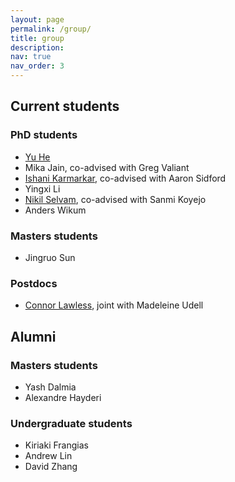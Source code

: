 ```yaml
---
layout: page
permalink: /group/
title: group
description:
nav: true
nav_order: 3
---
```


## **Current students**

### PhD students

- [Yu He](https://dransyhe.github.io/)
- Mika Jain, co-advised with Greg Valiant
- [Ishani Karmarkar](https://ishanikarmarkar.github.io/), co-advised with Aaron Sidford
- Yingxi Li
- [Nikil Selvam](https://www.nikilrs.com/), co-advised with Sanmi Koyejo
- Anders Wikum

### Masters students
- Jingruo Sun

### Postdocs
- [Connor Lawless](https://conlaw.github.io/), joint with Madeleine Udell

## **Alumni**

### Masters students
- Yash Dalmia
- Alexandre Hayderi

### Undergraduate students
- Kiriaki Frangias
- Andrew Lin
- David Zhang
